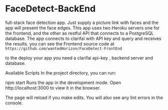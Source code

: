 # FaceDetect-BackEnd

 full-stack face detection app. Just supply a picture link with faces and the app will present the face edges. 
 This app uses two Heroku servers one for the frontend, and the other as restful API that connects to a PostgreSQL database. 
 The app connects to clarifai with API key and query and receives the results. 
 you can see the Frontend source code at` https://github.com/wantedHorizon/FaceDetect-FrontEnd`

to the deploy your app you need a clarifai api-key , backend server and database.

Available Scripts
In the project directory, you can run:

npm start
Runs the app in the development mode.
Open http://localhost:3000 to view it in the browser.

The page will reload if you make edits.
You will also see any lint errors in the console.
